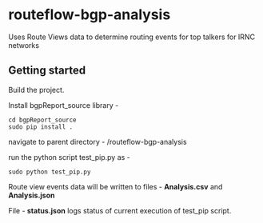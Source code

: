 # routeflow-bgp-analysis
Uses Route Views data to determine routing events for top talkers for IRNC networks

## Getting started

Build the project.

Install bgpReport_source library - 

```
cd bgpReport_source
sudo pip install .
```

navigate to parent directory - /routeflow-bgp-analysis

run the python script test_pip.py as -

```
sudo python test_pip.py
```

Route view events data will be written to files - **Analysis.csv** and **Analysis.json**

File - **status.json** logs status of current execution of test_pip script.
